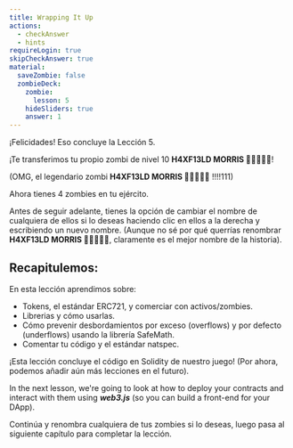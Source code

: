 ```yaml
---
title: Wrapping It Up
actions:
  - checkAnswer
  - hints
requireLogin: true
skipCheckAnswer: true
material:
  saveZombie: false
  zombieDeck:
    zombie:
      lesson: 5
    hideSliders: true
    answer: 1
---
```


¡Felicidades! Eso concluye la Lección 5.

¡Te transferimos tu propio zombi de nivel 10 **H4XF13LD MORRIS 💯💯😎💯💯**!

(OMG, el legendario zombi **H4XF13LD MORRIS 💯💯😎💯💯** !!!!111)

Ahora tienes 4 zombies en tu ejército.

Antes de seguir adelante, tienes la opción de cambiar el nombre de cualquiera de ellos si lo deseas haciendo clic en ellos a la derecha y escribiendo un nuevo nombre. (Aunque no sé por qué querrías renombrar **H4XF13LD MORRIS 💯💯😎💯💯**, claramente es el mejor nombre de la historia).

## Recapitulemos:

En esta lección aprendimos sobre:

- Tokens, el estándar ERC721, y comerciar con activos/zombies.
- Librerias y cómo usarlas.
- Cómo prevenir desbordamientos por exceso (overflows) y por defecto (underflows) usando la librería SafeMath.
- Comentar tu código y el estándar natspec.

¡Esta lección concluye el código en Solidity de nuestro juego! (Por ahora, podemos añadir aún más lecciones en el futuro).

In the next lesson, we're going to look at how to deploy your contracts and interact with them using **_web3.js_** (so you can build a front-end for your DApp).

Continúa y renombra cualquiera de tus zombies si lo deseas, luego pasa al siguiente capítulo para completar la lección.
